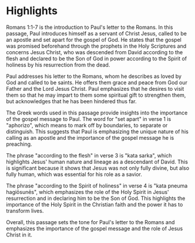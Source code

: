 # Highlights

Romans 1:1-7 is the introduction to Paul's letter to the Romans. In this passage, Paul introduces himself as a servant of Christ Jesus, called to be an apostle and set apart for the gospel of God. He states that the gospel was promised beforehand through the prophets in the Holy Scriptures and concerns Jesus Christ, who was descended from David according to the flesh and declared to be the Son of God in power according to the Spirit of holiness by his resurrection from the dead.

Paul addresses his letter to the Romans, whom he describes as loved by God and called to be saints. He offers them grace and peace from God our Father and the Lord Jesus Christ. Paul emphasizes that he desires to visit them so that he may impart to them some spiritual gift to strengthen them, but acknowledges that he has been hindered thus far.

The Greek words used in this passage provide insights into the importance of the gospel message to Paul. The word for "set apart" in verse 1 is "aphorizo", which means to mark off by boundaries, to separate or distinguish. This suggests that Paul is emphasizing the unique nature of his calling as an apostle and the importance of the gospel message he is preaching.

The phrase "according to the flesh" in verse 3 is "kata sarka", which highlights Jesus' human nature and lineage as a descendant of David. This is significant because it shows that Jesus was not only fully divine, but also fully human, which was essential for his role as a savior.

The phrase "according to the Spirit of holiness" in verse 4 is "kata pneuma hagiōsunēs", which emphasizes the role of the Holy Spirit in Jesus' resurrection and in declaring him to be the Son of God. This highlights the importance of the Holy Spirit in the Christian faith and the power it has to transform lives.

Overall, this passage sets the tone for Paul's letter to the Romans and emphasizes the importance of the gospel message and the role of Jesus Christ in it.
